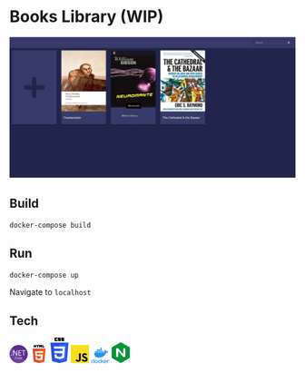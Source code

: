 # Books Library (WIP)

![Books library screenshot](images/capture1.webp)

## Build

```
docker-compose build
```

## Run 

```
docker-compose up
```

Navigate to `localhost`

## Tech

<img src="https://github.com/davamix/books-library/blob/master/logos/net_core.png" alt="ASP.NET Core" title="ASP.NET Core" width="32" > <img src="https://github.com/davamix/books-library/blob/master/logos/html_logo.png" alt="HTML" title="HTML" width="32" > 
<img src="https://github.com/davamix/books-library/blob/master/logos/css_logo.png" alt="CSS" title="CSS" width="32" > 
<img src="https://github.com/davamix/books-library/blob/master/logos/js_logo.png" alt="Javascript" title="Javascript" width="32" > 
<img src="https://github.com/davamix/books-library/blob/master/logos/docker_logo.png" alt="Docker" title="Docker" width="32" > 
<img src="https://github.com/davamix/books-library/blob/master/logos/nginx_logo.png" alt="Nginx" title="Nginx" width="32" > 

